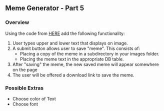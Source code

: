 ## Meme Generator - Part 5


### Overview

Using the code from [HERE](https://github.com/rugbyprof/5373-Internet-Programming/tree/master/Lectures/L07) add the following functionality:

1. User types upper and lower text that displays on image.
2. A submit button allows user to save "meme". This consists of:
    - Placing a copy of the meme in a subdirectory in your images folder.
    - Placing the meme text in the appropriate DB table.
3. After "saving" the meme, the new saved meme will appear somewhere on the page
4. The user will be offered a download link to save the meme.

### Possible Extras

- Choose color of Text
- Choose font 
